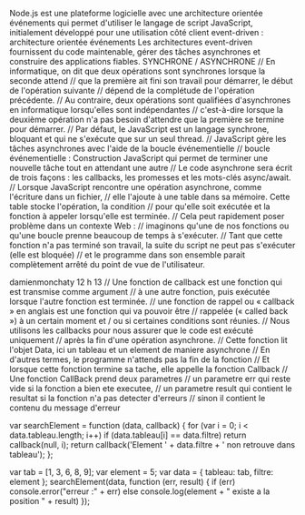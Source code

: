  Node.js est une plateforme logicielle avec une architecture orientée événements 
 qui permet d'utiliser le langage de script JavaScript, initialement développé 
pour une utilisation côté client
 event-driven : architecture orientée événements
Les architectures event-driven fournissent du code maintenable, gérer des tâches asynchrones 
 et construire des applications fiables.
 SYNCHRONE / ASYNCHRONE
// En informatique, on dit que deux opérations sont synchrones lorsque la seconde attend 
// que la première ait fini son travail pour démarrer, le début de l'opération suivante 
// dépend de la complétude de l'opération précédente.
// Au contraire, deux opérations sont qualifiées d'asynchrones en informatique lorsqu'elles sont indépendantes 
// c'est-à-dire lorsque la deuxième opération n'a pas besoin d'attendre que la première se termine pour démarrer.
// Par défaut, le JavaScript est un langage synchrone, bloquant et qui ne s'exécute que sur un seul thread. 
// JavaScript gère les tâches asynchrones avec l'aide de la boucle événementielle
// boucle événementielle : Construction JavaScript qui permet de terminer une nouvelle tâche tout en attendant une autre
// Le code asynchrone sera écrit de trois façons : les callbacks, les promesses et les mots-clés async/await.
// Lorsque JavaScript rencontre une opération asynchrone, comme l'écriture dans un fichier, 
// elle l'ajoute à une table dans sa mémoire. Cette table stocke l'opération, la condition 
// pour qu'elle soit exécutée et la fonction à appeler lorsqu'elle est terminée.
// Cela peut rapidement poser problème dans un contexte Web :
// imaginons qu'une de nos fonctions ou qu'une boucle prenne beaucoup de temps à s'exécuter. 
// Tant que cette fonction n'a pas terminé son travail, la suite du script ne peut pas s'exécuter (elle est bloquée) 
// et le programme dans son ensemble parait complètement arrêté du point de vue de l'utilisateur.



damienmonchaty  12 h 13
// Une fonction de callback est une fonction qui est transmise comme argument 
// à une autre fonction, puis exécutée lorsque l'autre fonction est terminée.
// une fonction de rappel ou « callback » en anglais est une fonction qui va pouvoir être 
// rappelée (« called back ») à un certain moment et / ou si certaines conditions sont réunies. 
// Nous utilisons les callbacks pour nous assurer que le code est exécuté uniquement 
// après la fin d'une opération asynchrone.
// Cette fonction lit l'objet Data, ici un tableau et un element de maniere asynchrone
// En d'autres termes, le programme n'attends pas la fin de la fonction 
// Et lorsque cette fonction termine sa tache, elle appelle la fonction Callback
// Une fonction CallBack prend deux parametres
// un parametre err qui reste vide si la fonction a bien ete executee,
// un parametre result qui contient le resultat si la fonction n'a pas detecter d'erreurs
// sinon il contient le contenu du message d'erreur


var searchElement = function (data, callback) {
    for (var i = 0; i < data.tableau.length; i++)
        if (data.tableau[i] == data.filtre)
        return callback(null, i);
    return callback('Element ' + data.filtre + ' non retrouve dans tableau');
};


var tab = [1, 3, 6, 8, 9];
var element = 5;
var data = { tableau: tab, filtre: element };
searchElement(data, function (err, result) {
    if (err)
        console.error("erreur :" + err)
    else
        console.log(element + " existe a la position " +
            result)
});